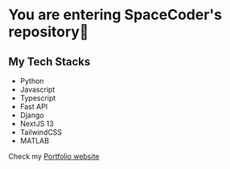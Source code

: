 # You are entering SpaceCoder's repository🚀

## My Tech Stacks
- Python
- Javascript
- Typescript
- Fast API
- Django
- NextJS 13
- TailwindCSS
- MATLAB

Check my [Portfolio website](https://www.seokhyeonbyun.com/) 
